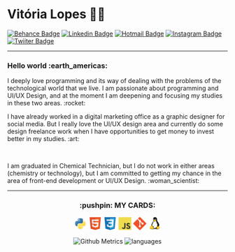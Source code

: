 # Vitória Lopes :woman_technologist:	
[![Behance Badge](https://img.shields.io/badge/-Behance-blue?style=style=flat-square&logo=Linkedin&color=purple&logoColor=white&link=https://www.behance.net/vilopesp)](https://www.behance.net/vilopesp/)
[![Linkedin Badge](https://img.shields.io/badge/-LinkedIn-blue?style=flat-square&logo=Linkedin&color=black&logoColor=white&link=https://www.linkedin.com/in/vilopesp/)](https://www.linkedin.com/in/vilopesp/)
[![Hotmail Badge](https://img.shields.io/badge/-Hotmail-0078D4?style=flat-square&color=purple&logo=microsoft-outlook&logoColor=white&link=mailto:vilopesp@hotmail.com)](mailto:vilopesp@hotmail.com)
[![Instagram Badge](https://img.shields.io/badge/-Instagram_-blue?style=flat-square&color=black&logo=Instagram&logoColor=white&link=https://www.instagram.com/_vilopesp/)](https://www.instagram.com/grioos_/)
[![Twiiter Badge](https://img.shields.io/badge/-Twitter-0078D4?style=flat-square&color=purple&logo=Twitter&logoColor=white&link=https://twitter.com/_vilopesp)](https://twitter.com/_vilopesp)  
<hr>

<h3> Hello world :earth_americas: </h3>
  
<p>I deeply love programming and its way of dealing with the problems of the technological world that we live. I am passionate about programming and UI/UX Design, and at the moment I am deepening and focusing my studies in these two areas. :rocket: </p>

<p>I have already worked in a digital marketing office as a graphic designer for social media. But I really love the UI/UX design area and currently do some design freelance work when I have opportunities to get money to invest better in my studies. :art: </p> <br>

<p>I am graduated in Chemical Technician, but I do not work in either areas (chemistry or technology), but I am committed to getting my chance in the area of front-end development or UI/UX Design. :woman_scientist: </p>

<hr>

<h3 align="center"> :pushpin: MY CARDS: </h3> 
<p align="center">
<img src=https://raw.githubusercontent.com/devicons/devicon/master/icons/python/python-original.svg alt=python width="30" height="30"/>
<img src=https://raw.githubusercontent.com/devicons/devicon/master/icons/html5/html5-original.svg alt=html5 width="30" height="30"/>
<img src=https://raw.githubusercontent.com/devicons/devicon/master/icons/css3/css3-original.svg alt=css3 width="30" height="30"/>
<img src=https://raw.githubusercontent.com/devicons/devicon/master/icons/javascript/javascript-original.svg alt=javascript width="30" height="30"/>
<img src=https://raw.githubusercontent.com/devicons/devicon/master/icons/git/git-original.svg alt=git width="30" height="30"/>
<img src=https://raw.githubusercontent.com/devicons/devicon/master/icons/linux/linux-original.svg alt=linux width="30" height="30"/>
</p>

<p align="center">
    <img width="550" src="https://metrics.lecoq.io/vilopesp" alt="Github Metrics">
    <img width="450" alt="languages" src="https://github-readme-stats.vercel.app/api/top-langs/?username=vilopesp&layout=compact&theme=tokyonight&langs_count=10">
</p>
 


